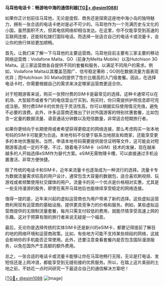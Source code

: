 **马耳他电话卡：畅游地中海的通信利器[[TG💪+ @esim1088](https://t.me/s/esim1088)]**

如果你正计划前往马耳他，无论是度假、商务还是探索这座地中海小岛的独特魅力，拥有一张合适的电话卡绝对是必不可少的。马耳他作为一个充满历史与文化的小国，虽然面积不大，但其电信网络却相当发达。在这里，你不仅能享受到高速的互联网连接，还能轻松拨打国际电话。而选择一张适合自己的电话卡或流量卡，会让你的旅行体验更加顺畅。

首先，让我们来了解一下马耳他的主要运营商。马耳他目前主要有三家主要的移动网络运营商：Vodafone Malta、GO（前身为Melita Mobile）以及Hutchison 3G Malta。这三家运营商各自提供不同的套餐和服务，以满足不同用户的需求。例如，Vodafone Malta以其覆盖范围广、信号稳定著称；GO则在数据流量方面表现优异；而Hutchison 3G Malta则提供了性价比极高的入门级套餐。因此，在选择电话卡时，你需要根据自己的需求来决定哪家运营商更适合你。

对于短期游客来说，购买一张预付费的SIM卡是最常见的选择。这种卡通常可以在机场、大型超市或者专门的电信营业厅买到。购买时，你只需提供护照信息即可完成注册。预付费SIM卡的优势在于灵活性高，你可以根据实际使用情况充值，避免不必要的浪费。此外，许多运营商还推出了针对外国游客的特别优惠套餐，比如包含一定量的数据流量、语音通话分钟数以及短信数量，非常适合短期旅行者。

如果你更倾向于长期使用或者希望获得更稳定的网络连接，那么考虑购买一张本地号码的SIM卡可能更为合适。本地号码不仅便于联系当地朋友和商家，还能享受更多的本地优惠服务。当然，申请本地号码需要提供居住证明等文件，这可能会对短期游客造成一定的不便。不过，随着电子SIM卡（eSIM）技术的发展，现在越来越多的人开始选择eSIM作为替代方案。eSIM无需物理卡槽，可以直接通过手机设置激活，非常方便快捷。

除了传统的电话卡和SIM卡，近年来流量卡也逐渐成为一种流行的选择。流量卡专为数据流量需求较高的用户设计，通常包含大容量的数据包，适合喜欢刷视频、玩游戏或者频繁使用社交媒体的用户。流量卡的另一个优点是价格相对实惠，尤其是一些支持漫游的服务，即使在离开马耳他后也能继续享受稳定的网络连接。

值得一提的是，近年来兴起的虚拟运营商也为用户带来了新的选择。这些虚拟运营商利用现有运营商的基础设施，提供更具竞争力的价格和服务。例如，某些虚拟运营商提供的无限制流量套餐，每月只需支付较低的费用，就能尽情享受高速上网的乐趣。这对于预算有限的旅行者来说无疑是一个福音。

最后，无论你是选择传统的实体SIM卡还是新兴的eSIM卡，都要记得提前了解目的地的网络环境和运营商政策。比如，有些地方可能不支持某些频段的网络，这就会影响你的手机能否正常使用。此外，还要注意查看套餐内是否包含国际漫游服务，以免在国外产生高额的额外费用。

总之，一张合适的电话卡或流量卡能够让你在马耳他畅行无阻，无论是打电话、发短信还是上网冲浪，都能享受到无缝衔接的优质服务。所以，在踏上这片美丽的土地之前，不妨花一点时间研究一下最适合自己的通信解决方案吧！

[[TG💪+ @esim1088](https://t.me/s/esim1088) ![Image](https://i.postimg.cc/4NQfJmqS/Snipaste-2025-05-13-00-14-12.png)]